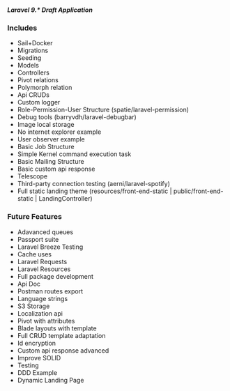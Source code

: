 ##### Laravel 9.* Draft Application

### Includes
* Sail+Docker
* Migrations
* Seeding
* Models
* Controllers
* Pivot relations
* Polymorph relation
* Api CRUDs
* Custom logger
* Role-Permission-User Structure (spatie/laravel-permission)
* Debug tools (barryvdh/laravel-debugbar)
* Image local storage
* No internet explorer example
* User observer example
* Basic Job Structure
* Simple Kernel command execution task
* Basic Mailing Structure
* Basic custom api response
* Telescope
* Third-party connection testing (aerni/laravel-spotify)
* Full static landing theme (resources/front-end-static | public/front-end-static | LandingController)

### Future Features
* Adavanced queues
* Passport suite
* Laravel Breeze Testing
* Cache uses
* Laravel Requests
* Laravel Resources
* Full package development
* Api Doc
* Postman routes export
* Language strings
* S3 Storage
* Localization api
* Pivot with attributes
* Blade layouts with template
* Full CRUD template adaptation
* Id encryption
* Custom api response advanced
* Improve SOLID
* Testing
* DDD Example
* Dynamic Landing Page
